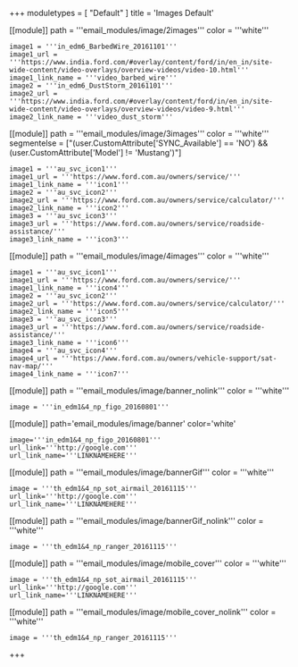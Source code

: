 +++
moduletypes = [ "Default" ]
title = 'Images Default'

[[module]]
path = '''email_modules/image/2images'''
color = '''white'''

	image1 = '''in_edm6_BarbedWire_20161101'''
	image1_url = '''https://www.india.ford.com/#overlay/content/ford/in/en_in/site-wide-content/video-overlays/overview-videos/video-10.html'''
	image1_link_name = '''video_barbed_wire'''
	image2 = '''in_edm6_DustStorm_20161101'''
	image2_url = '''https://www.india.ford.com/#overlay/content/ford/in/en_in/site-wide-content/video-overlays/overview-videos/video-9.html'''
	image2_link_name = '''video_dust_storm'''

[[module]]
path = '''email_modules/image/3images'''
color = '''white'''
segmentelse = ["(user.CustomAttribute['SYNC_Available'] == 'NO') && (user.CustomAttribute['Model'] != 'Mustang')"]

	image1 = '''au_svc_icon1'''
	image1_url = '''https://www.ford.com.au/owners/service/'''
	image1_link_name = '''icon1'''
	image2 = '''au_svc_icon2'''
	image2_url = '''https://www.ford.com.au/owners/service/calculator/'''
	image2_link_name = '''icon2'''
	image3 = '''au_svc_icon3'''
	image3_url = '''https://www.ford.com.au/owners/service/roadside-assistance/'''
	image3_link_name = '''icon3'''

[[module]]
path = '''email_modules/image/4images'''
color = '''white'''

	image1 = '''au_svc_icon1'''
	image1_url = '''https://www.ford.com.au/owners/service/'''
	image1_link_name = '''icon4'''
	image2 = '''au_svc_icon2'''
	image2_url = '''https://www.ford.com.au/owners/service/calculator/'''
	image2_link_name = '''icon5'''
	image3 = '''au_svc_icon3'''
	image3_url = '''https://www.ford.com.au/owners/service/roadside-assistance/'''
	image3_link_name = '''icon6'''
	image4 = '''au_svc_icon4'''
	image4_url = '''https://www.ford.com.au/owners/vehicle-support/sat-nav-map/'''
	image4_link_name = '''icon7'''

[[module]]
path = '''email_modules/image/banner_nolink'''
color = '''white'''

	image = '''in_edm1&4_np_figo_20160801'''

[[module]]
path='email_modules/image/banner'
color='white'

	image='''in_edm1&4_np_figo_20160801'''
	url_link='''http://google.com'''
	url_link_name='''LINKNAMEHERE'''

[[module]]
path = '''email_modules/image/bannerGif'''
color = '''white'''

	image = '''th_edm1&4_np_sot_airmail_20161115'''
	url_link='''http://google.com'''
	url_link_name='''LINKNAMEHERE'''

[[module]]
path = '''email_modules/image/bannerGif_nolink'''
color = '''white'''

	image = '''th_edm1&4_np_ranger_20161115'''

[[module]]
path = '''email_modules/image/mobile_cover'''
color = '''white'''

	image = '''th_edm1&4_np_sot_airmail_20161115'''
	url_link='''http://google.com'''
	url_link_name='''LINKNAMEHERE'''

[[module]]
path = '''email_modules/image/mobile_cover_nolink'''
color = '''white'''

	image = '''th_edm1&4_np_ranger_20161115'''

+++
